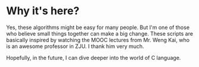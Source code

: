 Why it's here?
===

Yes, these algorithms might be easy for many people. But I'm one of those who believe small things together can make a big change.
These scripts are basically inspired by watching the MOOC lectures from Mr. Weng Kai, who is an awesome professor in ZJU. 
I thank him very much.

Hopefully, in the future, I can dive deeper into the world of C language.